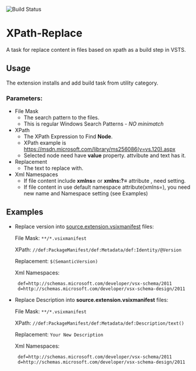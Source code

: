 ![Build Status](https://tanihiroki.visualstudio.com/_apis/public/build/definitions/5f16160f-ce05-4ccc-9291-7e8f4ae1f409/2/badge)


# XPath-Replace

A task for replace content in files based on xpath as a build step in VSTS.

## Usage ##
The extension installs and add build task from utility category.

  ### Parameters: ###
  * File Mask
    * The search pattern to the files.
    * This is regular Windows Search Patterns - *NO minimatch*
  * XPath
    * The XPath Expression to Find **Node**.
    * XPath example is https://msdn.microsoft.com/library/ms256086(v=vs.120).aspx
    * Selected node need have **value** property. attvibute and text has it. 
  * Replacement
    * The text to replace with.
  * Xml Namespaces
    * If file content include **xmlns=** or **xmlns:?=** attribute , need setting.
    * If file content in use default namespace attribute(xmlns=), you need new name and Namespace setting (see Examples)

## Examples ##

- Replace version into [source.extension.vsixmanifest](https://raw.githubusercontent.com/tanihiroki/vsts-replace-use-xpath/master/test/data/utf-8/source.extension.vsixmanifest) files:

    File Mask: `**/*.vsixmanifest`

    XPath: `//def:PackageManifest/def:Metadata/def:Identity/@Version`

    Replacement: `$(SemanticVersion)`
  
    Xml Namespaces:
    ```
     def=http://schemas.microsoft.com/developer/vsx-schema/2011
     d=http://schemas.microsoft.com/developer/vsx-schema-design/2011
    ```

- Replace Description into **source.extension.vsixmanifest** files:

    File Mask: `**/*.vsixmanifest`

    XPath: `//def:PackageManifest/def:Metadata/def:Description/text()`

    Replacement: `Your New Description`

    Xml Namespaces:
    ```
     def=http://schemas.microsoft.com/developer/vsx-schema/2011
     d=http://schemas.microsoft.com/developer/vsx-schema-design/2011
    ```


